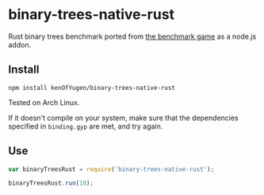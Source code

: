 # binary-trees-native-rust

Rust binary trees benchmark ported from [the benchmark game](http://benchmarksgame.alioth.debian.org/u64q/program.php?test=binarytrees&lang=rust&id=1) as a node.js addon.

## Install
`npm install kenOfYugen/binary-trees-native-rust`

Tested on Arch Linux.

If it doesn't compile on your system, make sure that the dependencies specified in `binding.gyp` are met, and try again.

## Use

```javascript
var binaryTreesRust = require('binary-trees-native-rust');

binaryTreesRust.run(10);
```

